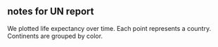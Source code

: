 ## notes for UN report

We plotted life expectancy over time.
Each point represents a country.
Continents are grouped by color. 